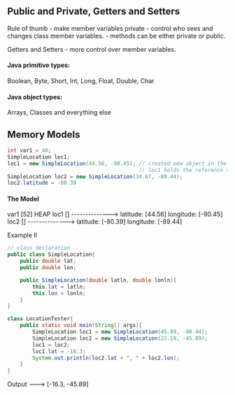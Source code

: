 ## Public and Private, Getters and Setters
Rule of thumb - make member variables private - control who sees and changes class member variables.
              - methods can be either private or public.

Getters and Setters - more control over member variables.

#### Java primitive types:
Boolean, Byte, Short, Int, Long, Float, Double, Char

#### Java object types:
Arrays, Classes and everything else

## Memory Models
```java
int var1 = 40;
SimpleLocation loc1;
loc1 = new SimpleLocation(44.56, -90.45); // created new object in the heap referenced with an address
                                          // loc1 holds the reference to the object - the address to the newly created object in heap
SimpleLocation loc2 = new SimpleLocation(34.67, -89.44);
loc2.latitude = -80.39
```
#### The Model
var1 [52]                       HEAP
loc1 [] --------------> latitude:   [44.56] 
                        longitude:  [-90.45]
loc2 [] --------------> latitude:   [-80.39]
                        longitude:  [-89.44]

Example II
```java
// class declaration
public class SimpleLocation{
    public double lat;
    public double lon;

    public SimpleLocation(double latln, double lonln){
        this.lat = latln;
        this.lon = lonln;
    }
}

class LocationTester{
    public static void main(String[] args){
        SimpleLocation loc1 = new SimpleLocation(45.89, -90.44);
        SimpleLocation loc2 = new SimpleLocation(22.19, -45.89);
        loc1 = loc2;
        loc1.lat = -16.3;
        System.out.println(loc2.lat + ", " + loc2.lon);
    }
}
```

Output ---> [-16.3, -45.89]
